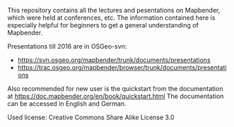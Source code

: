 This repository contains all the lectures and pesentations on Mapbender, which were held at conferences, etc. 
The information contained here is especially helpful for beginners to get a general understanding of Mapbender.

Presentations till 2016 are in OSGeo-svn:
* https://svn.osgeo.org/mapbender/trunk/documents/presentations
* https://trac.osgeo.org/mapbender/browser/trunk/documents/presentations

Also recommended for new user is the quickstart from the documentation at https://doc.mapbender.org/en/book/quickstart.html
The documentation can be accessed in English and German.

Used license: Creative Commons Share Alike License 3.0
